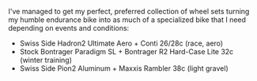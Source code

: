 I've managed to get my perfect, preferred collection of wheel sets turning my humble endurance bike into as much of a specialized bike that I need depending on events and conditions:

- Swiss Side Hadron2 Ultimate Aero + Conti 26/28c (race, aero)
- Stock Bontrager Paradigm SL + Bontrager R2 Hard-Case Lite 32c (winter training)
- Swiss Side Pion2 Aluminum  + Maxxis Rambler 38c (light gravel)